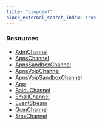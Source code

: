 ```yaml
---
title: "pinpoint"
block_external_search_index: true
---
```


<!-- WARNING: this file was generated by Pulumi Docs Generator. -->
<!-- Do not edit by hand unless you're certain you know what you are doing! -->

<h3>Resources</h3>
<ul class="api">
    <li><a href="admchannel"><span class="symbol resource"></span>AdmChannel</a></li>
    <li><a href="apnschannel"><span class="symbol resource"></span>ApnsChannel</a></li>
    <li><a href="apnssandboxchannel"><span class="symbol resource"></span>ApnsSandboxChannel</a></li>
    <li><a href="apnsvoipchannel"><span class="symbol resource"></span>ApnsVoipChannel</a></li>
    <li><a href="apnsvoipsandboxchannel"><span class="symbol resource"></span>ApnsVoipSandboxChannel</a></li>
    <li><a href="app"><span class="symbol resource"></span>App</a></li>
    <li><a href="baiduchannel"><span class="symbol resource"></span>BaiduChannel</a></li>
    <li><a href="emailchannel"><span class="symbol resource"></span>EmailChannel</a></li>
    <li><a href="eventstream"><span class="symbol resource"></span>EventStream</a></li>
    <li><a href="gcmchannel"><span class="symbol resource"></span>GcmChannel</a></li>
    <li><a href="smschannel"><span class="symbol resource"></span>SmsChannel</a></li>
</ul>

